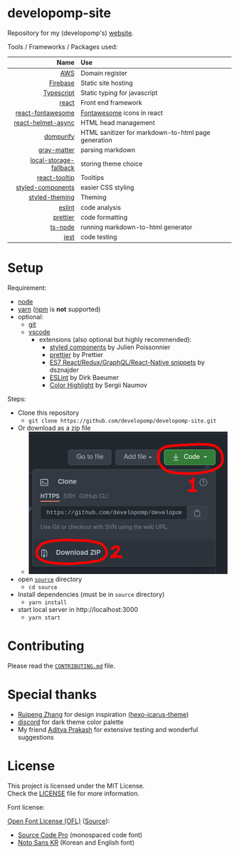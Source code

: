 # developomp-site

Repository for my (developomp's) <a href="https://developomp.com" target="_blank">website</a>.

Tools / Frameworks / Packages used:

|                                                                          Name | Use                                                   |
| ----------------------------------------------------------------------------: | :---------------------------------------------------- |
|                                                 [AWS](https://aws.amazon.com) | Domain register                                       |
|                                       [Firebase](https://firebase.google.com) | Static site hosting                                   |
|                         [Typescript](https://github.com/microsoft/TypeScript) | Static typing for javascript                          |
|                                                  [react](https://reactjs.org) | Front end framework                                   |
|         [react-fontawesome](https://github.com/FortAwesome/react-fontawesome) | [Fontawesome](https://fontawesome.com) icons in react |
|           [react-helmet-async](https://github.com/staylor/react-helmet-async) | HTML head management                                  |
|                              [dompurify](https://github.com/cure53/DOMPurify) | HTML sanitizer for markdown-to-html page generation   |
|                   [gray-matter](https://github.com/jonschlinkert/gray-matter) | parsing markdown                                      |
| [local-storage-fallback](https://github.com/ripeworks/local-storage-fallback) | storing theme choice                                  |
|                      [react-tooltip](https://github.com/wwayne/react-tooltip) | Tooltips                                              |
|   [styled-components](https://github.com/styled-components/styled-components) | easier CSS styling                                    |
|         [styled-theming](https://github.com/styled-components/styled-theming) | Theming                                               |
|                                    [eslint](https://github.com/eslint/eslint) | code analysis                                         |
|                              [prettier](https://github.com/prettier/prettier) | code formatting                                       |
|                              [ts-node](https://github.com/TypeStrong/ts-node) | running markdown-to-html generator                    |
|                                                     [jest](https://jestjs.io) | code testing                                          |

# Setup

Requirement:

-   [node](https://nodejs.org)
-   [yarn](https://github.com/yarnpkg/yarn) ([npm](https://github.com/npm/cli) is **not** supported)
-   optional:
    -   [git](https://git-scm.com)
    -   [vscode](https://code.visualstudio.com)
        -   extensions (also optional but highly recommended):
            -   [styled components](https://marketplace.visualstudio.com/items?itemName=jpoissonnier.vscode-styled-components) by Julien Poissonnier
            -   [prettier](https://marketplace.visualstudio.com/items?itemName=esbenp.prettier-vscode) by Prettier
            -   [ES7 React/Redux/GraphQL/React-Native snippets](https://marketplace.visualstudio.com/items?itemName=dsznajder.es7-react-js-snippets) by dsznajder
            -   [ESLint](https://marketplace.visualstudio.com/items?itemName=dbaeumer.vscode-eslint) by Dirk Baeumer
            -   [Color Highlight](https://marketplace.visualstudio.com/items?itemName=naumovs.color-highlight) by Sergii Naumov

Steps:

-   Clone this repository
    -   `git clone https://github.com/developomp/developomp-site.git`
-   Or download as a zip file
    -   ![download procedure](./downloading.png)
-   open [`source`](./source) directory
    -   `cd source`
-   Install dependencies (must be in `source` directory)
    -   `yarn install`
-   start local server in http://localhost:3000
    -   `yarn start`

# Contributing

Please read the [`CONTRIBUTING.md`](./CONTRIBUTING.md) file.

# Special thanks

-   [Ruipeng Zhang](https://github.com/ppoffice) for design inspiration ([hexo-icarus-theme](https://github.com/ppoffice/hexo-theme-icarus))
-   [discord](http://discord.com) for dark theme color palette
-   My friend [Aditya Prakash](https://github.com/AdityaPrakash-26) for extensive testing and wonderful suggestions

# License

This project is licensed under the MIT License.<br>
Check the [LICENSE](./LICENSE) file for more information.

Font license:

[Open Font License (OFL)](./LICENSE_OFL) ([Source](https://scripts.sil.org/cms/scripts/page.php?site_id=nrsi&id=OFL#5667e9e4)):

-   [Source Code Pro](https://fonts.google.com/specimen/Source+Code+Pro?query=source+code+pro) (monospaced code font)
-   [Noto Sans KR](https://fonts.google.com/specimen/Noto+Sans+KR) (Korean and English font)
